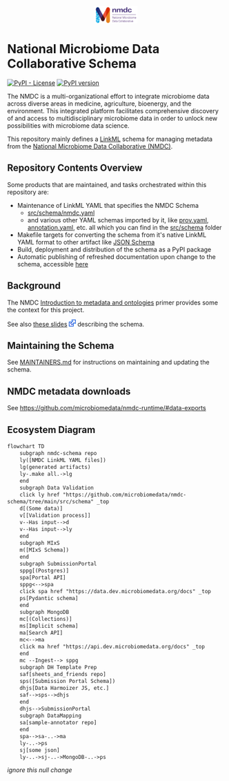 <p align="center">
    <img src="images/nmdc_logo_long.jpeg" width="100" height="40"/>
</p>

# National Microbiome Data Collaborative Schema

[![PyPI - License](https://img.shields.io/pypi/l/nmdc-schema)](https://github.com/microbiomedata/nmdc-schema/blob/main/LICENSE)
[![PyPI version](https://badge.fury.io/py/nmdc-schema.svg)](https://badge.fury.io/py/nmdc-schema)

The NMDC is a multi-organizational effort to integrate microbiome data across diverse areas in medicine, agriculture, bioenergy, and the environment. This integrated platform facilitates comprehensive discovery of and access to multidisciplinary microbiome data in order to unlock new possibilities with microbiome data science.

This repository mainly defines a [LinkML](https://github.com/linkml/linkml) schema for managing metadata from the [National Microbiome Data Collaborative (NMDC)](https://microbiomedata.org/).

## Repository Contents Overview
Some products that are maintained, and tasks orchestrated within this repository are:

- Maintenance of LinkML YAML that specifies the NMDC Schema
  - [src/schema/nmdc.yaml](src/schema/nmdc.yaml)
  - and various other YAML schemas imported by it, like [prov.yaml](src/schema/prov.yaml), [annotation.yaml](src/schema/annotation.yaml), etc. all which you can find in the [src/schema](src/schema/) folder
- Makefile targets for converting the schema from it's native LinkML YAML format to other artifact like [JSON Schema](jsonschema/nmdc.schema.json)
- Build, deployment and distribution of the schema as a PyPI package
- Automatic publishing of refreshed documentation upon change to the schema, accessible [here](https://microbiomedata.github.io/nmdc-schema/)
## Background

The NMDC [Introduction to metadata and ontologies](https://microbiomedata.org/introduction-to-metadata-and-ontologies/) primer provides some the context for this project.

See also [these slides](https://microbiomedata.github.io/nmdc-schema/schema-slides.html) ![](images/16px-External.svg.png) describing the schema.

## Maintaining the Schema

See [MAINTAINERS.md](MAINTAINERS.md) for instructions on maintaining and updating the schema.

## NMDC metadata downloads

See https://github.com/microbiomedata/nmdc-runtime/#data-exports

## Ecosystem Diagram

```mermaid
flowchart TD
    subgraph nmdc-schema repo
    ly([NMDC LinkML YAML files])
    lg(generated artifacts)
    ly-.make all.->lg
    end
    subgraph Data Validation
    click ly href "https://github.com/microbiomedata/nmdc-schema/tree/main/src/schema" _top
    d[(Some data)]
    v[[Validation process]]
    v--Has input-->d
    v--Has input-->ly
    end
    subgraph MIxS
    m([MIxS Schema])
    end
    subgraph SubmissionPortal
    sppg[(Postgres)]
    spa[Portal API]
    sppg<-->spa
    click spa href "https://data.dev.microbiomedata.org/docs" _top
    ps[Pydantic schema]
    end
    subgraph MongoDB
    mc[(Collections)]
    ms[Implicit schema]
    ma[Search API]
    mc<-->ma
    click ma href "https://api.dev.microbiomedata.org/docs" _top
    end
    mc --Ingest--> sppg
    subgraph DH Template Prep
    saf[sheets_and_friends repo]
    sps([Submission Portal Schema])
    dhjs[Data Harmoizer JS, etc.]
    saf-->sps-->dhjs
    end
    dhjs-->SubmissionPortal
    subgraph DataMapping
    sa[sample-annotator repo]
    end
    spa-->sa-..->ma
    ly-..->ps
    sj[some json]
    ly-..->sj-..->MongoDB-..->ps
```

_ignore this null change_
